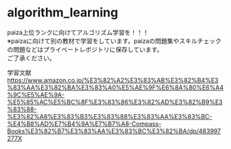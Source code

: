 # algorithm_learning
paiza上位ランクに向けてアルゴリズム学習を！！！  
※paizaに向けて別の教材で学習をしています。paizaの問題集やスキルチェックの問題などはプライベートレポジトリに保存しています。  
ご了承ください。


学習文献
https://www.amazon.co.jp/%E3%82%A2%E3%83%AB%E3%82%B4%E3%83%AA%E3%82%BA%E3%83%A0%E5%AE%9F%E6%8A%80%E6%A4%9C%E5%AE%9A-%E5%85%AC%E5%BC%8F%E3%83%86%E3%82%AD%E3%82%B9%E3%83%88-%E3%82%A8%E3%83%B3%E3%83%88%E3%83%AA%E3%83%BC-%E4%B8%AD%E7%B4%9A%E7%B7%A8-Compass-Books%E3%82%B7%E3%83%AA%E3%83%BC%E3%82%BA/dp/483997277X
